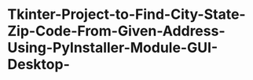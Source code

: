 # Tkinter-Project-to-Find-City-State-Zip-Code-From-Given-Address-Using-PyInstaller-Module-GUI-Desktop-